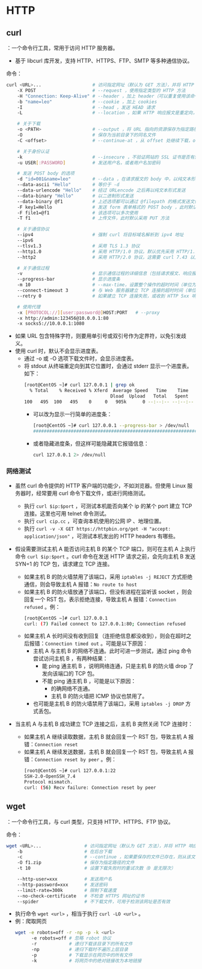 # HTTP

## curl

：一个命令行工具，常用于访问 HTTP 服务器。
- 基于 libcurl 库开发，支持 HTTP、HTTPS、FTP、SMTP 等多种通信协议。

命令：
```sh
curl <URL>...                   # 访问指定网址（默认为 GET 方法），并将 HTTP 响应内容打印到 stdout
    -X POST                     # --request ，使用指定类型的 HTTP 方法
    -H "Connection: Keep-Alive" # --header ，加上 header（可以重复使用该命令选项）
    -b "name=leo"               # --cookie ，加上 cookies
    -I                          # --head ，发送 HEAD 请求
    -L                          # --location ，如果 HTTP 响应报文是重定向，则自动跟随

    # 关于下载
    -o <PATH>                   # --output ，将 URL 指向的资源保存为指定路径的文件
    -O                          # 保存为当前目录下的同名文件
    -C <offset>                 # --continue-at ，从 offset 处继续下载，offset 为 - 则会自动计算。这需要响应报文包含 Content-Range 字段，声明数据片段的起始、结束位置

    # 关于身份认证
    -k                          # --insecure ，不验证网站的 SSL 证书是否有效，但依然会建立 SSL 连接
    -u USER[:PASSWORD]          # 发送用户名，或者用户名加密码

    # 发送 POST body 的选项
    -d "id=001&name=leo"        # --data ，在请求报文的 body 中，以纯文本形式发送数据。此时默认采用 POST 方法，并自动添加 HTTP 头部 "Content-Type : application/x-www-form-urlencoded"
    --data-ascii "Hello"        # 等价于 -d
    --data-urlencode "Hello"    # 经过 URLencode 之后再以纯文本形式发送
    --data-binary "Hello"       # 以二进制形式发送
    --data-binary @f1           # 上述选项都可以通过 @filepath 的格式发送文件的内容。不过 --data-binary 是以二进制格式发送，避免乱码
    -F key1=Hello               # 发送 form 表单格式的 POST body ，此时默认采用 POST 方法，并自动添加 HTTP 头部 "Content-Type: multipart/form-data"
    -F file1=@f1                # 该选项可以多次使用
    -T f1                       # 上传文件，此时默认采用 PUT 方法

    # 关于通信协议
    --ipv4                      # 强制 curl 将目标域名解析到 ipv4 地址
    --ipv6
    --tlsv1.3                   # 采用 TLS 1.3 协议
    --http1.0                   # 采用 HTTP/1.0 协议。默认优先采用 HTTP/1.1
    --http2                     # 采用 HTTP/2.0 协议，这需要 curl 7.43 以上版本

    # 关于通信过程
    -v                          # 显示通信过程的详细信息（包括请求报文、响应报文）
    --progress-bar              # 显示进度条
    -m 10                       # --max-time，设置整个操作的超时时间（单位为秒）
    --connect-timeout 3         # 与 Web 服务器建立 TCP 连接的超时时间（单位为秒）。默认会根据 net.ipv4.tcp_syn_retries 进行重试
    --retry 0                   # 如果建立 TCP 连接失败，或收到 HTTP 5xx 响应，则重试发出 HTTP 请求，最多重试 n 次。默认不会重试

    # 使用代理
    -x [PROTOCOL://][user:password@]HOST:PORT   # --proxy
    -x http://admin:123456@10.0.0.1:80
    -x socks5://10.0.0.1:1080
```
- 如果 URL 包含特殊字符，则要用单引号或双引号作为定界符，以免引发歧义。
- 使用 curl 时，默认不会显示进度表。
  - 通过 -o 或 -O 选项下载文件时，会显示进度表。
  - 将 stdout 从终端重定向到其它位置时，会通过 stderr 显示一个进度表。如下：
    ```sh
    [root@CentOS ~]# curl 127.0.0.1 | grep ok
      % Total    % Received % Xferd  Average Speed   Time    Time     Time  Current
                                    Dload  Upload   Total   Spent    Left  Speed
    100   495  100   495    0     0   905k      0 --:--:-- --:--:-- --:--:--  483k
    ```
    - 可以改为显示一行简单的进度条：
      ```sh
      [root@CentOS ~]# curl 127.0.0.1 --progress-bar > /dev/null
      ######################################################################## 100.0%
      ```
    - 或者隐藏进度条，但这样可能隐藏其它报错信息：
      ```sh
      curl 127.0.0.1 2> /dev/null
      ```

### 网络测试

- 虽然 curl 命令提供的 HTTP 客户端的功能少，不如浏览器。但使用 Linux 服务器时，经常要用 curl 命令下载文件，或进行网络测试。
  - 执行 `curl $ip:$port` ，可测试本机能否向某个 ip 的某个 port 建立 TCP 连接。这里也可用 telnet 命令测试。
  - 执行 `curl cip.cc` ，可查询本机使用的公网 IP 、地理位置。
  - 执行 `curl -v -X GET https://httpbin.org/get -H "accept: application/json"` ，可测试本机发出的 HTTP headers 有哪些。

- 假设需要测试主机 A 能否访问主机 B 的某个 TCP 端口，则可在主机 A 上执行命令 `curl $ip:$port` 。curl 命令在发送 HTTP 请求之前，会先向主机 B 发送 SYN=1 的 TCP 包，请求建立 TCP 连接。
  - 如果主机 B 的防火墙禁用了该端口，采用 `iptables -j REJECT` 方式拒绝通信，则会导致主机 A 报错：`No route to host`
  - 如果主机 B 的防火墙放通了该端口，但没有进程在监听该 socket ，则会回复一个 RST 包，表示拒绝连接，导致主机 A 报错：`Connection refused` 。例：
    ```sh
    [root@CentOS ~]# curl 127.0.0.1
    curl: (7) Failed connect to 127.0.0.1:80; Connection refused
    ```
  - 如果主机 A 长时间没有收到回复（连拒绝信息都没收到），则会在超时之后报错：`Connection timed out` 。可能是以下原因：
    - 主机 A 与主机 B 的网络不连通。此时可进一步测试，通过 ping 命令尝试访问主机 B ，有两种结果：
      - 能 ping 通主机 B ，说明网络连通，只是主机 B 的防火墙 drop 了发向该端口的 TCP 包。
      - 不能 ping 通主机 B ，可能是以下原因：
        - 的确网络不连通。
        - 主机 B 的防火墙把 ICMP 协议也禁用了。
    - 也可能是主机 B 的防火墙禁用了该端口，采用 `iptables -j DROP` 方式丢包。

- 当主机 A 与主机 B 成功建立 TCP 连接之后，主机 B 突然关闭 TCP 连接时：
  - 如果主机 A 继续读取数据，主机 B 就会回复一个 RST 包，导致主机 A 报错：`Connection reset`
  - 如果主机 A 继续发送数据，主机 B 就会回复一个 RST 包，导致主机 A 报错：`Connection reset by peer` 。例：
    ```sh
    [root@CentOS ~]# curl 127.0.0.1:22
    SSH-2.0-OpenSSH_7.4
    Protocol mismatch.
    curl: (56) Recv failure: Connection reset by peer
    ```

## wget

：一个命令行工具，与 curl 类型，只支持 HTTP、HTTPS、FTP 协议。

命令：
```sh
wget <URL>...                # 访问指定网址（默认为 GET 方法），并将 HTTP 响应 body 保存为当前目录下的文件
    -b                       # 在后台下载
    -c                       # --continue ，如果要保存的文件已存在，则从该文件的长度之后继续下载（默认是保存为另一个文件，文件名加上递增的编号后缀）
    -O f1.zip                # 保存为指定路径的文件
    -t 10                    # 设置下载失败时的重试次数（0 是无限次）

    --http-user=xxx          # 发送用户名
    --http-password=xxx      # 发送密码
    --limit-rate=300k        # 限制下载速度
    --no-check-certificate   # 不检查 HTTPS 网址的证书
    --spider                 # 不下载文件，可用于检测该网址是否有效
```
- 执行命令 `wget <url>` ，相当于执行 `curl -LO <url>` 。
- 例：爬取网页
  ```sh
  wget -e robots=off -r -np -p -k <url>
        -e robots=off # 忽略 robot 协议
        -r            # 递归下载该目录下的所有文件
        -np           # 递归下载时不遍历上层目录
        -p            # 下载显示在网页中的所有文件
        -k            # 将网页中的绝对链接改为本地链接
  ```
